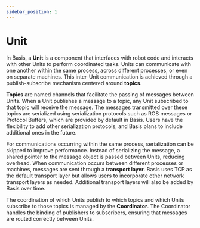 ```yaml
---
sidebar_position: 1
---
```


# Unit
In Basis, a **Unit** is a component that interfaces with robot code and interacts with other Units to perform coordinated tasks. Units can communicate with one another within the same process, across different processes, or even on separate machines. This inter-Unit communication is achieved through a publish-subscribe mechanism centered around **topics**.

**Topics** are named channels that facilitate the passing of messages between Units. When a Unit publishes a message to a topic, any Unit subscribed to that topic will receive the message. The messages transmitted over these topics are serialized using serialization protocols such as ROS messages or Protocol Buffers, which are provided by default in Basis. Users have the flexibility to add other serialization protocols, and Basis plans to include additional ones in the future.

For communications occurring within the same process, serialization can be skipped to improve performance. Instead of serializing the message, a shared pointer to the message object is passed between Units, reducing overhead. When communication occurs between different processes or machines, messages are sent through a **transport layer**. Basis uses TCP as the default transport layer but allows users to incorporate other network transport layers as needed. Additional transport layers will also be added by Basis over time.

The coordination of which Units publish to which topics and which Units subscribe to those topics is managed by the **Coordinator**. The Coordinator handles the binding of publishers to subscribers, ensuring that messages are routed correctly between Units.
